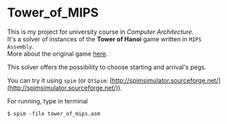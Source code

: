 # Tower_of_MIPS
This is my project for university course in _Computer Architecture_.   
It's a solver of instances of the __Tower of Hanoi__ game written in `MIPS Assembly`.   
More about the original game [here](http://en.wikipedia.org/wiki/Tower_of_Hanoi).   

This solver offers the possibility to choose starting and arrival's pegs.

You can try it using `spim` (or `QtSpim`: [http://spimsimulator.sourceforge.net/](http://spimsimulator.sourceforge.net/)).

For running, type in terminal  

    $ spim -file tower_of_mips.asm
